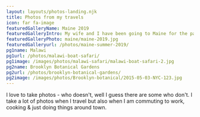 ```yaml
---
layout: layouts/photos-landing.njk
title: Photos from my travels
icon: far fa-image
featuredGalleryName: Maine 2019
featuredGalleryIntro: My wife and I have been going to Maine for the past 5 summers. We usually fly into Portland, ME. Spend a few nights there enjoying the city and the fabulous food scene the and then head about 3 hours north to Deer Isle. This years trip was highlighted with a opportunity to eat at The Lost Kitchen in Freedom, ME
featuredGalleryPhoto: maine/maine-2019.jpg
featuredGalleryurl: /photos/maine-summer-2019/
pg1name: Malawi
pg1url: /photos/malawi-boat-safari/
pg1image: /images/photos/malawi-safari/malawi-boat-safari-2.jpg
pg2name: Brooklyn Botanical Gardens
pg2url: /photos/brooklyn-botanical-gardens/
pg2image: /images/photos/Brooklyn-botanical/2015-05-03-NYC-123.jpg
---
```


I love to take photos - who doesn't, well I guess there are some who don't. I take a lot of photos when I travel but also when I am commuting to work, cooking & just doing things around town.